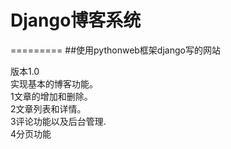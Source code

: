 # Django博客系统
=========
##使用pythonweb框架django写的网站

版本1.0<br>
实现基本的博客功能。<br>
1文章的增加和删除。<br>
2文章列表和详情。 <br>
3评论功能以及后台管理.<br>
4分页功能<br>
